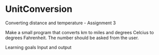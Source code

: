 # UnitConversion
Converting distance and temperature - Assignment 3

Make a small program that converts km to miles and degrees Celcius to degrees Fahrenheit. The number should be asked from the user.

Learning goals
Input and output
